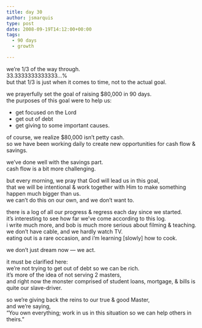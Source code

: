 ```yaml
---
title: day 30
author: jsmarquis
type: post
date: 2008-09-19T14:12:00+00:00
tags:
  - 90 days
  - growth

---
```

we&#8217;re 1/3 of the way through.  
33.3333333333333&#8230;%  
but that 1/3 is just when it comes to time, not to the actual goal.

we prayerfully set the goal of raising $80,000 in 90 days.  
the purposes of this goal were to help us:

  * get focused on the Lord
  * get out of debt
  * get giving to some important causes.

of course, we realize $80,000 isn&#8217;t petty cash.  
so we have been working daily to create new opportunities for cash flow & savings.

we&#8217;ve done well with the savings part.  
cash flow is a bit more challenging.

but every morning, we pray that God will lead us in this goal,  
that we will be intentional & work together with Him to make something happen much bigger than us.  
we can&#8217;t do this on our own, and we don&#8217;t want to.

there is a log of all our progress & regress each day since we started.  
it&#8217;s interesting to see how far we&#8217;ve come according to this log.  
i write much more, and bob is much more serious about filming & teaching.  
we don&#8217;t have cable, and we hardly watch TV.  
eating out is a rare occasion, and i&#8217;m learning [slowly] how to cook.

we don&#8217;t just dream now &#8212; we act.

it must be clarified here:  
we&#8217;re not trying to get out of debt so we can be rich.  
it&#8217;s more of the idea of not serving 2 masters,  
and right now the monster comprised of student loans, mortgage, & bills is quite our slave-driver.

so we&#8217;re giving back the reins to our true & good Master,  
and we&#8217;re saying,  
&#8220;You own everything; work in us in this situation so we can help others in theirs.&#8221;